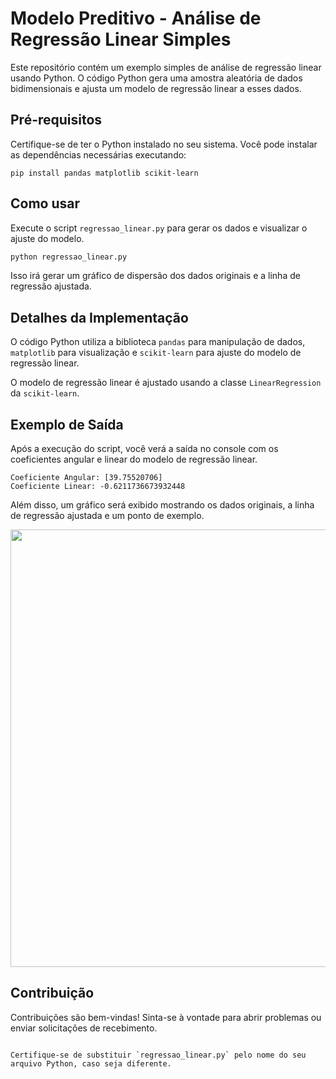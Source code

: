 # Modelo Preditivo - Análise de Regressão Linear Simples

Este repositório contém um exemplo simples de análise de regressão linear usando Python. O código Python gera uma amostra aleatória de dados bidimensionais e ajusta um modelo de regressão linear a esses dados.

## Pré-requisitos

Certifique-se de ter o Python instalado no seu sistema. Você pode instalar as dependências necessárias executando:

```
pip install pandas matplotlib scikit-learn
```

## Como usar

Execute o script `regressao_linear.py` para gerar os dados e visualizar o ajuste do modelo.

```bash
python regressao_linear.py
```

Isso irá gerar um gráfico de dispersão dos dados originais e a linha de regressão ajustada.

## Detalhes da Implementação

O código Python utiliza a biblioteca `pandas` para manipulação de dados, `matplotlib` para visualização e `scikit-learn` para ajuste do modelo de regressão linear.

O modelo de regressão linear é ajustado usando a classe `LinearRegression` da `scikit-learn`.

## Exemplo de Saída

Após a execução do script, você verá a saída no console com os coeficientes angular e linear do modelo de regressão linear.

```
Coeficiente Angular: [39.75520706]
Coeficiente Linear: -0.6211736673932448
```

Além disso, um gráfico será exibido mostrando os dados originais, a linha de regressão ajustada e um ponto de exemplo.
<div align="center">
<img src="https://github.com/mario-evangelista/modelo-previsao-regressao-linear/assets/121322767/4d7213aa-6bac-42b1-b200-fc6206f30b5d" width="700px" />
</div>

## Contribuição

Contribuições são bem-vindas! Sinta-se à vontade para abrir problemas ou enviar solicitações de recebimento.

```

Certifique-se de substituir `regressao_linear.py` pelo nome do seu arquivo Python, caso seja diferente.
